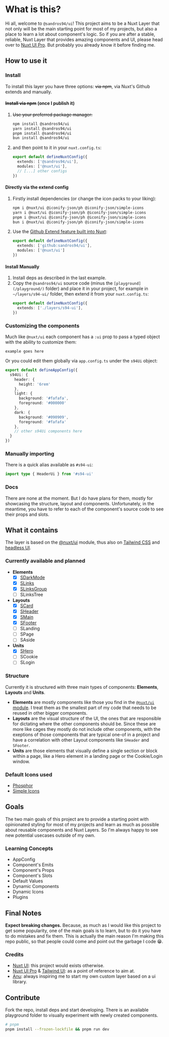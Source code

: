 # What is this?
Hi all, welcome to `@sandros94/ui`!
This project aims to be a Nuxt Layer that not only will be the main starting point for most of my projects, but also a place to learn a lot about component's logic. So if you are after a stable, reliable, Nuxt Layer that provides amazing components and UI, please head over to [Nuxt UI Pro](https://ui.nuxt.com/pro).
But probably you already know it before finding me.

## How to use it

### Install

To install this layer you have three options: ~~via npm~~, via Nuxt's Github extends and manually.

#### ~~Install via npm~~ (once I publish it)
1. ~~Use your preferred package manager:~~
    ```bash
    npm install @sandros94/ui
    yarn install @sandros94/ui
    pnpm install @sandros94/ui
    bun install @sandros94/ui
    ```
2. and then point to it in your `nuxt.config.ts`:
    ```ts
    export default defineNuxtConfig({
      extends: ['@sandros94/ui'],
      modules: ['@nuxt/ui'],
      // [...] other configs
    })
    ```

#### Directly via the extend config

1. Firstly install dependencies (or change the icon packs to your liking):
    ```bash
    npm i @nuxt/ui @iconify-json/ph @iconify-json/simple-icons
    yarn i @nuxt/ui @iconify-json/ph @iconify-json/simple-icons
    pnpm i @nuxt/ui @iconify-json/ph @iconify-json/simple-icons
    bun i @nuxt/ui @iconify-json/ph @iconify-json/simple-icons
    ```
2. Use the [Github Extend feature built into Nuxt](https://nuxt.com/docs/guide/going-further/layers#git-repository):
    ```ts
    export default defineNuxtConfig({
      extends: ['github:sandros94/ui'],
      modules: ['@nuxt/ui']
    })
    ```

#### Install Manually

1. Install deps as described in the last example.
2. Copy the `@sandros94/ui` source code (minus the `[playground](/playground/)` folder) and place it in your project, for example in `~/layers/s94-ui/` folder, then extend it from your `nuxt.config.ts`:
    ```ts
    export default defineNuxtConfig({
      extends: ['./layers/s94-ui'],
    })
    ```

### Customizing the components

Much like `@nuxt/ui` each component has a `:ui` prop to pass a typed object with the ability to customize them:
```vue
example goes here
```

Or you could edit them globally via `app.config.ts`
under the `s94Ui` object:
```ts
export default defineAppConfig({
  s94Ui: {
    header: {
      height: '6rem'
    },
    light: {
      background: '#fafafa',
      foreground: '#000000'
    },
    dark: {
      background: '#090909',
      foreground: '#fafafa'
    },
    // other s94Ui components here
  }
})
```

### Manually importing

There is a quick alias available as `#s94-ui`:
```ts
import type { HeaderUi } from '#s94-ui'
```

### Docs

There are none at the moment. But I do have plans for them, mostly for showcasing the structure, layout and components.
Unfortunately, in the meantime, you have to refer to each of the component's source code to see their props and slots.

## What it contains

The layer is based on the [@nuxt/ui](https://github.com/nuxt/ui) module, thus also on [Tailwind CSS](https://tailwindcss.com) and [headless UI](https://headlessui.com/).

### Currently available and planned

- **Elements**
  - [x] [SDarkMode](/components/elements/DarkMode.vue)
  - [x] [SLinks](/components/elements/Links.vue)
  - [x] [SLinksGroup](/components/elements/LinksGroup.vue)
  - [ ] SLinksTree
- **Layouts**
  - [x] [SCard](/components/layout/Card.vue)
  - [x] [SHeader](/components/layout/Header.vue)
  - [x] [SMain](/components/layout/Main.vue)
  - [x] [SFooter](/components/layout/Footer.vue)
  - [ ] SLanding
  - [ ] SPage
  - [ ] SAside
- **Units**
  - [x] [SHero](/components/units/Hero.vue)
  - [ ] SCookie
  - [ ] SLogin

### Structure

Currently it is structured with three main types of components: **Elements**, **Layouts** and **Units**.

- **Elements** are mostly components like those you find in the [`@nuxt/ui` module](https://ui.nuxt.com).
  I treat them as the smallest part of my code that needs to be reused in other bigger components.
- **Layouts** are the visual structure of the UI, the ones that are responsible for dictating where the other components should be.
  Since these are more like cages they mostly do not include other components, with the exeptions of those components that are typical one-of in a project and have a correlation with other Layout components like `SHeader` and `SFooter`.
- **Units** are those elements that visually define a single section or block within a page, like a Hero element in a landing page or the Cookie/Login window.

### Default Icons used

- [Phosphor](https://icones.js.org/collection/ph)
- [Simple Icons](https://icones.js.org/collection/simple-icons)

## Goals

The two main goals of this project are to provide a starting point with opinionated styling for most of my projects and learn as much as possible about reusable components and Nuxt Layers. So I'm always happy to see new potential usecases outside of my own.

### Learning Concepts
- AppConfig
- Component's Emits
- Component's Props
- Component's Slots
- Default Values
- Dynamic Components
- Dynamic Icons
- Plugins

## Final Notes

**Expect breaking changes.**
Because, as much as I would like this project to get some popularity, one of the main goals is to learn, but to do it you have to do mistakes and fix them.
This is actually the main reason I'm making this repo public, so that people could come and point out the garbage I code 😁.

### Credits

- [Nuxt UI](https://github.com/nuxt/ui): this project would exists otherwise.
- [Nuxt UI Pro](https://ui.nuxt.com/pro) & [Tailwind UI](https://tailwindui.com/): as a point of reference to aim at.
- [Anu](https://github.com/jd-solanki/anu): always inspiring me to start my own custom layer based on a ui library.

## Contribute

Fork the repo, install deps and start developing.
There is an available playground folder to visually experiment with newly created components.

```bash
# pnpm
pnpm install --frozen-lockfile && pnpm run dev
```
